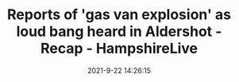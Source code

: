 ---
"title": "Reports of 'gas van explosion' as loud bang heard in Aldershot - Recap - HampshireLive"
"date": "2021-9-22 14:26:15"
"feed_name": "GOOGLENEWSINDUSTRIAL"
"feed_website": "https://news.google.com/search?q=industrial%2Bincident&hl=en-US&gl=US&ceid=US:en"
"feed_rss": "https://news.google.com/rss/search?q=industrial%2Bincident&hl=en-US&gl=US&ceid=US:en"
"link": "https://www.hampshirelive.news/news/hampshire-news/live-explosion-aldershot-north-town-5950385"
"source": "{'href': 'https://www.hampshirelive.news', 'title': 'HampshireLive'}"
"file": "_posts/2021-1-1-473d8bd9e042db0b4038cd8421900c4e154fc5f7.md"
"accident": "1"
"drilling": "1"
"dead": "0"
"injured": "0"
"where": "unknown site"
"place": "unknown place"
---